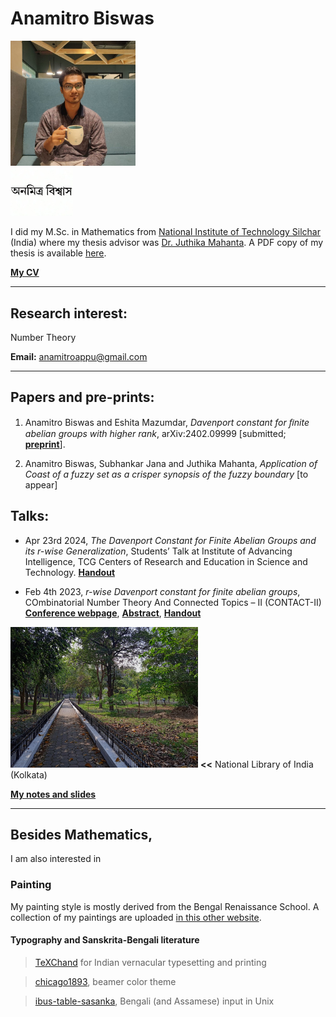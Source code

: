 # Anamitro Biswas

<img src="picture.jpg" alt="drawing" width="200"/><br><img src="name3.jpg" alt="drawing" width="100"/>

I did my M.Sc. in Mathematics from [National Institute of Technology Silchar](http://maths.nits.ac.in/) (India) where my thesis advisor was [Dr. Juthika Mahanta](http://maths.nits.ac.in/juthika/). A PDF copy of my thesis is available [here](https://anamitro.github.io/files/anamitro_thesis.pdf).

[**My CV**](files/anamitro_cv.pdf)

____________________
## Research interest:
Number Theory

**Email:** anamitroappu@gmail.com

____________________
## Papers and pre-prints:

1. Anamitro Biswas and Eshita Mazumdar, _Davenport constant for ﬁnite abelian groups with higher rank_, arXiv:2402.09999 [submitted; [**preprint**](https://arxiv.org/abs/2402.09999)].

2. Anamitro Biswas, Subhankar Jana and Juthika Mahanta, _Application of Coast of a fuzzy set as a crisper synopsis of the fuzzy boundary_ [to appear]


## Talks:

- Apr 23rd 2024, *The Davenport Constant for Finite Abelian Groups and its r-wise Generalization*, Students’ Talk at Institute of Advancing Intelligence, TCG Centers of Research and Education in Science and Technology. [**Handout**](files/talks/crest_anamitro_davenport_r.pdf)

- Feb 4th 2023, *r-wise Davenport constant for finite abelian groups*, COmbinatorial Number Theory And Connected Topics – II (CONTACT-II) [**Conference webpage**](https://sites.google.com/view/contact-ii/home), [**Abstract**](files/talks/contact-ii/Title_Abstract_CONTACT_II.pdf), [**Handout**](files/talks/contact-ii/r-wise_DC_for_finite_abelian_groups_anamitro_biswas_ppt.pdf) 

<img src="library.jpg" alt="drawing" width="300"/> **<<** National Library of India (Kolkata)

[**My notes and slides**](https://anamitro.github.io/notes)
______________________
## Besides Mathematics,
I am also interested in

### Painting
My painting style is mostly derived from the Bengal Renaissance School. A collection of my paintings are uploaded [in this other website](https://sites.google.com/view/ani-paint).

#### Typography and Sanskrita-Bengali literature

> [TeXChand](https://sites.google.com/view/texchand) for Indian vernacular typesetting and printing

> [chicago1893](https://anamitro.github.io/beamercolortheme-chicago1893), beamer color theme

> [ibus-table-sasanka](https://anamitro.github.io/ibus-table-sasankadeva), Bengali (and Assamese) input in Unix

